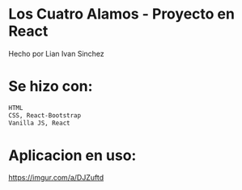 # Los Cuatro Alamos - Proyecto en React

Hecho por Lian Ivan Sinchez

# Se hizo con:

```bash
HTML
CSS, React-Bootstrap
Vanilla JS, React
```

# Aplicacion en uso:

https://imgur.com/a/DJZuftd
